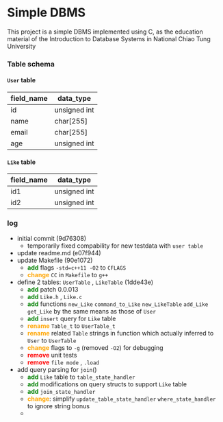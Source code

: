 # Simple DBMS                                                                                                   

This project is a simple DBMS implemented using C, as the education material of the Introduction to Database Systems in National Chiao Tung University

### Table schema
#### `User` table
| field_name | data_type |
|---|---|
| id | unsigned int |
| name | char[255] |
| email | char[255] |
| age | unsigned int |

#### `Like` table
| field_name | data_type |
|---|---|
| id1 | unsigned int |
| id2 | unsigned int |

### log
- initial commit (9d76308)
    - temporarily fixed compability for new testdata with `user table`
- update readme.md (e07f944)
- update Makefile (90e1072)
    - <font color="green">**add**</font> flags `-std=c++11 -O2` to `CFLAGS`
    - <font color="orange">**change**</font> `CC` in `Makefile` to `g++`
- define 2 tables: `UserTable` , `LikeTable` (1dde43e)
    - <font color="green">**add**</font> patch 0.0.013
    - <font color="green">**add**</font> `Like.h` , `Like.c`
    - <font color="green">**add**</font> functions `new_Like` `command_to_Like` `new_LikeTable` `add_Like` `get_Like` by the same means as those of `User`
    - <font color="green">**add**</font> `insert` query for `Like` table
    - <font color="orange">**rename**</font> `Table_t` to `UserTable_t`
    - <font color="orange">**rename**</font> related `Table` strings in function which actually inferred to `User` to `UserTable`
    - <font color="orange">**change**</font> flags to `-g` (removed `-O2`) for debugging
    - <font color="red">**remove**</font> unit tests
    - <font color="red">**remove**</font> `file mode` , `.load`
- add query parsing for `join`()
    - <font color="green">**add**</font> `Like` table to `table_state_handler`
    - <font color="green">**add**</font> modifications on query structs to support `Like` table
    - <font color="green">**add**</font> `join_state_handler`
    - <font color="orange">**change**</font>: simplify `update_table_state_handler` `where_state_handler` to ignore string bonus
    - 
